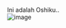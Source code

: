 Ini adalah Oshiku..
<br>
![image](https://github.com/MuhamadIqbal073/MuhamadIqbal073/assets/98730098/31efb27c-821b-41d7-a6e6-81062271b14e)
